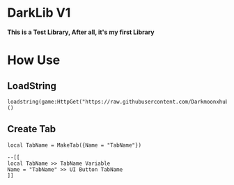 # DarkLib V1
**__This is a Test Library, After all, it's my first Library__**

# How Use

## LoadString
```luau
loadstring(game:HttpGet("https://raw.githubusercontent.com/Darkmoonxhubscript/DarkLibV1/refs/heads/main/Source.lua"))()
```

## Create Tab
```luau
local TabName = MakeTab({Name = "TabName"})
```
```luau
--[[
local TabName >> TabName Variable
Name = "TabName" >> UI Button TabName
]]
```
